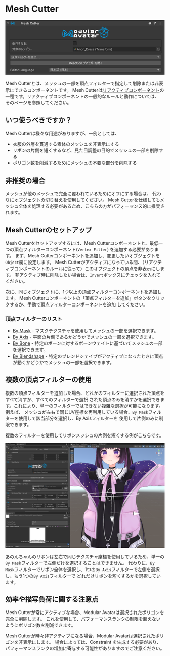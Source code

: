 ﻿# Mesh Cutter

![Mesh Cutter](mesh-cutter.png)

Mesh Cutterとは、メッシュの一部を頂点フィルターで指定して削除または非表示にできるコンポーネントです。
Mesh Cutterは[リアクティブコンポーネント](../)の一種です。リアクティブコンポーネントの一般的なルールと動作については、
そのページを参照してください。

## いつ使うべきですか？

Mesh Cutterは様々な用途がありますが、一例としては、

- 衣服の外層を貫通する素体のメッシュを非表示にする
- リボンの片側を短くするなど、見た目調整の目的でメッシュの一部を削除する
- ポリゴン数を削減するためにメッシュの不要な部分を削除する

## 非推奨の場合

メッシュが他のメッシュで完全に覆われているためにオフにする場合は、
代わりに[オブジェクトの切り替え](../object-toggle.md)を使用してください。
Mesh Cutterを仕様してもメッシュ全体を処理する必要があるため、こちらの方がパフォーマンス的に推奨されます。

## Mesh Cutterのセットアップ

Mesh Cutterをセットアップするには、Mesh Cutterコンポーネントと、最低一つの頂点フィルターコンポーネント(`Vertex Filter`)
を追加する必要があります。
まず、Mesh Cutterコンポーネントを追加し、変更したいオブジェクトを`Object`欄に設定します。
Mesh Cutterがアクティブになっている間、（リアクティブコンポーネントのルールに従って）このオブジェクトの頂点を非表示にします。
非アクティブ時に削除したい場合は、`Invert`ボックスにチェックを入れてください。

次に、同じオブジェクトに、1つ以上の頂点フィルターコンポーネントを追加します。
Mesh Cutterコンポーネントの「頂点フィルターを追加」ボタンをクリックするか、手動で頂点フィルターコンポーネントを追加
してください。

### 頂点フィルターのリスト

- [By Mask](./by-mask.md) - マスクテクスチャを使用してメッシュの一部を選択できます。
- [By Axis](./by-axis.md) - 平面の片側であるかどうかでメッシュの一部を選択できます。
- [By Bone](./by-bone.md) - 特定のボーンに対するボーンウェイトに基づいてメッシュの一部を選択できます。
- [By Blendshape](./by-shape.md) - 特定のブレンドシェイプがアクティブになったときに頂点が動くかどうかでメッシュの一部を選択できます。

## 複数の頂点フィルターの使用

複数の頂点フィルターを追加した場合、どれかのフィルターに選択された頂点をすべて消すか、すべてのフィルターで選択
された頂点のみを消すかを選択できます。これにより、単一のフィルターではできない複雑な選択が可能になります。例えば、
メッシュが左右で同じUV座標を再利用している場合、`By Mask`フィルターを使用して該当部分を選択し、By Axisフィルターを
使用して片側のみに制限できます。

複数のフィルターを使用してリボンメッシュの片側を短くする例がこちらです。

![複数のフィルターを使用したMesh Cutterの例](mesh-cutter-multiple-filters.png)

あのんちゃんのリボンは左右で同じテクスチャ座標を使用しているため、単一の`By Mask`フィルターで左側だけを選択することはできません。
代わりに、`By Mask`フィルターでリボン全体を選択し、1つの`By Axis`フィルターで左側を選択し、もう1つの`By Axis`フィルターで
どれだけリボンを短くするかを選択しています。

## 効率や描写負荷に関する注意点

Mesh Cutterが常にアクティブな場合、Modular Avatarは選択されたポリゴンを完全に削除します。
これを使用して、パフォーマンスランクの制限を超えないようにポリゴン数を削減できます。

Mesh Cutterが時々非アクティブになる場合、Modular Avatarは選択されたポリゴンを非表示にします。
場合によっては、Constraint を生成する必要があり、パフォーマンスランクの増加に寄与する可能性がありますのでご注意ください。